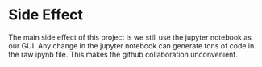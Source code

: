 # Side Effect

The main side effect of this project is we still use the jupyter notebook as our GUI. Any change in the jupyter notebook can generate tons of code in the raw ipynb file. This makes the github collaboration unconvenient. 
